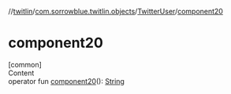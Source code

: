 //[twitlin](../../index.md)/[com.sorrowblue.twitlin.objects](../index.md)/[TwitterUser](index.md)/[component20](component20.md)



# component20  
[common]  
Content  
operator fun [component20](component20.md)(): [String](https://kotlinlang.org/api/latest/jvm/stdlib/kotlin/-string/index.html)  




